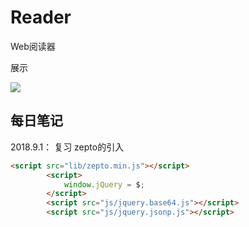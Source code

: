 # Reader
Web阅读器

展示

![](https://github.com/uchiyamakoki/Reader/tree/master/img/1.png)

## 每日笔记

2018.9.1：
复习 zepto的引入
``` HTML
<script src="lib/zepto.min.js"></script>
		<script>
			window.jQuery = $;
		</script>
		<script src="js/jquery.base64.js"></script>
		<script src="js/jquery.jsonp.js"></script>
```

